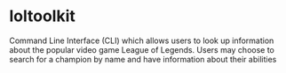 # loltoolkit
Command Line Interface (CLI) which allows users to look up information about the popular video game League of Legends.
Users may choose to search for a champion by name and have information about their abilities
